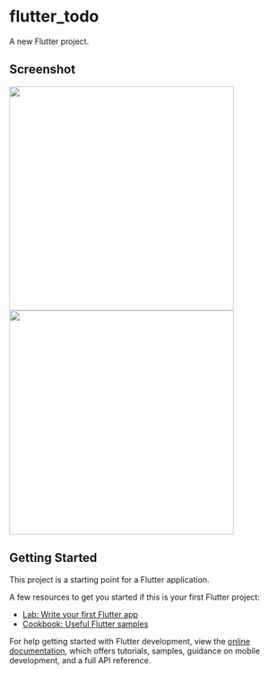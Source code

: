 # flutter_todo

A new Flutter project.

## Screenshot
<img height="400" src="https://github.com/user-attachments/assets/2a16240b-40aa-416d-9379-42466b024372">
<img height="400" src="https://github.com/user-attachments/assets/e44e92e8-806c-4e53-8d88-05e0b116c961">

## Getting Started

This project is a starting point for a Flutter application.

A few resources to get you started if this is your first Flutter project:

- [Lab: Write your first Flutter app](https://docs.flutter.dev/get-started/codelab)
- [Cookbook: Useful Flutter samples](https://docs.flutter.dev/cookbook)

For help getting started with Flutter development, view the
[online documentation](https://docs.flutter.dev/), which offers tutorials,
samples, guidance on mobile development, and a full API reference.
